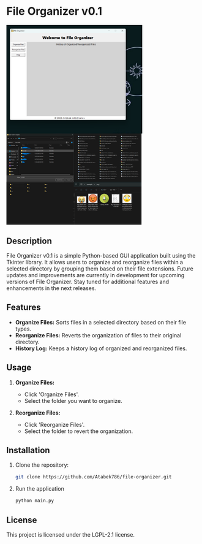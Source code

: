 # File Organizer v0.1

<div style="display: flex; flex-wrap: wrap;">
    <img src="images/1.png" width="70.5%" />
    <img src="images/2.png" width="35%" />
    <img src="images/3.png" width="35%" />
    <img src="images/4.png" width="35%" />
    <img src="images/5.png" width="35%" />
</div>


## Description

File Organizer v0.1 is a simple Python-based GUI application built using the Tkinter library. It allows users to organize and reorganize files within a selected directory by grouping them based on their file extensions. Future updates and improvements are currently in development for upcoming versions of File Organizer. Stay tuned for additional features and enhancements in the next releases.

## Features

- **Organize Files:** Sorts files in a selected directory based on their file types.
- **Reorganize Files:** Reverts the organization of files to their original directory.
- **History Log:** Keeps a history log of organized and reorganized files.

## Usage
1. **Organize Files:**
   - Click 'Organize Files'.
   - Select the folder you want to organize.

2. **Reorganize Files:**
   - Click 'Reorganize Files'.
   - Select the folder to revert the organization.

## Installation

1. Clone the repository:
   ```bash
   git clone https://github.com/Atabek786/file-organizer.git
   ```
2. Run the application
   ```bash
   python main.py
   ```
## License

This project is licensed under the LGPL-2.1 license.

